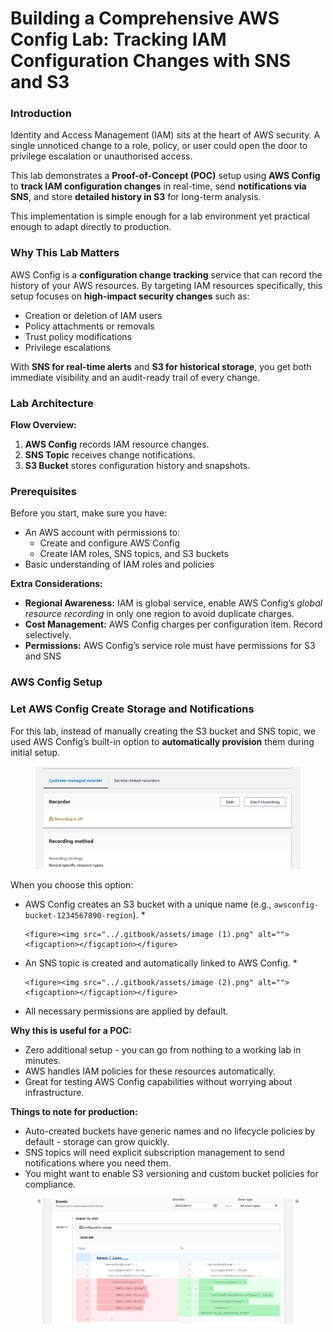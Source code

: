 # Building a Comprehensive AWS Config Lab: Tracking IAM Configuration Changes with SNS and S3

### Introduction

Identity and Access Management (IAM) sits at the heart of AWS security. A single unnoticed change to a role, policy, or user could open the door to privilege escalation or unauthorised access.

This lab demonstrates a **Proof-of-Concept (POC)** setup using **AWS Config** to **track IAM configuration changes** in real-time, send **notifications via SNS**, and store **detailed history in S3** for long-term analysis.

This implementation is simple enough for a lab environment yet practical enough to adapt directly to production.

### Why This Lab Matters

AWS Config is a **configuration change tracking** service that can record the history of your AWS resources. By targeting IAM resources specifically, this setup focuses on **high-impact security changes** such as:

* Creation or deletion of IAM users
* Policy attachments or removals
* Trust policy modifications
* Privilege escalations

With **SNS for real-time alerts** and **S3 for historical storage**, you get both immediate visibility and an audit-ready trail of every change.

### Lab Architecture

**Flow Overview:**

1. **AWS Config** records IAM resource changes.
2. **SNS Topic** receives change notifications.
3. **S3 Bucket** stores configuration history and snapshots.

### Prerequisites

Before you start, make sure you have:

* An AWS account with permissions to:
  * Create and configure AWS Config
  * Create IAM roles, SNS topics, and S3 buckets
* Basic understanding of IAM roles and policies

**Extra Considerations:**

* **Regional Awareness:** IAM is global service, enable AWS Config’s _global resource recording_ in only one region to avoid duplicate charges.
* **Cost Management:** AWS Config charges per configuration item. Record selectively.
* **Permissions:** AWS Config’s service role must have permissions for S3 and SNS

### AWS Config Setup



### Let AWS Config Create Storage and Notifications

For this lab, instead of manually creating the S3 bucket and SNS topic, we used AWS Config’s built-in option to **automatically provision** them during initial setup.

<figure><img src="../.gitbook/assets/image.png" alt=""><figcaption></figcaption></figure>

When you choose this option:

* AWS Config creates an S3 bucket with a unique name (e.g., `awsconfig-bucket-1234567890-region`).
  *

      <figure><img src="../.gitbook/assets/image (1).png" alt=""><figcaption></figcaption></figure>
* An SNS topic is created and automatically linked to AWS Config.
  *

      <figure><img src="../.gitbook/assets/image (2).png" alt=""><figcaption></figcaption></figure>
* All necessary permissions are applied by default.

**Why this is useful for a POC:**

* Zero additional setup - you can go from nothing to a working lab in minutes.
* AWS handles IAM policies for these resources automatically.
* Great for testing AWS Config capabilities without worrying about infrastructure.

**Things to note for production:**

* Auto-created buckets have generic names and no lifecycle policies by default - storage can grow quickly.
* SNS topics will need explicit subscription management to send notifications where you need them.
* You might want to enable S3 versioning and custom bucket policies for compliance.

<figure><img src="../.gitbook/assets/image (3).png" alt=""><figcaption></figcaption></figure>



